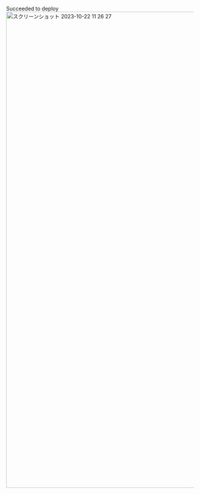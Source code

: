 Succeeded to deploy
<img width="1280" alt="スクリーンショット 2023-10-22 11 26 27" src="https://github.com/3tomcha/aleo_gettingstarted/assets/15997287/0e8ef070-f206-4a7e-8bfc-a2952208b49c">
